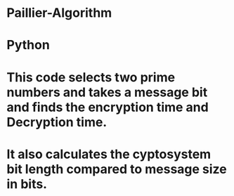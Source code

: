 # Paillier-Algorithm
# Python
# This code selects two prime numbers and takes a message bit and finds the encryption time and Decryption time.
# It also calculates the cyptosystem bit length compared to message size in bits.
